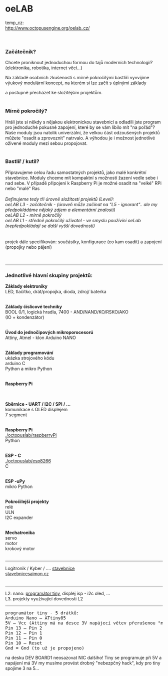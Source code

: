 # oeLAB
temp_cz:<br />
<a href=http://www.octopusengine.org/oelab_cz/>http://www.octopusengine.org/oelab_cz/</a><br />
<br /><br />
<h3>Začátečník?</h3>
Chcete proniknout jednoduchou formou do tajů moderních technologií?
(elektronika, robotika, internet věcí...)<br />

Na základě osobních zkušeností
s mírně pokročilými bastlíři vyvvíjíme výukový modulární koncept, na kterém si lze začít s úplnými základy

a postupně přecházet ke složitějším projektům.<br /><br />

<h3>Mírně pokročilý?</h3>
Hráli jste si někdy s nějakou elektronickou stavebnicí
a odladili jste program pro jednoduché pokusné zapojení, které by se vám líbilo mít "na pořád"?<br />
Naše moduly jsou natolik univerzální, že velkou část odzoušených projektů
můžete "osadit a zprovoznit" natrvalo. A výhodou je i možnost jednotlivé oživené moduly mezi sebou propojovat.<br /><br />

<h3>Bastlíř / kutil?</h3>
Připravujeme celou řadu samostatných projektů, jako malé konkrétní stavebnice. Moduly chceme mít kompaktní s možností žazení vedle sebe i nad sebe. V případě připojení k Raspberry Pi je možné osadit na "velké" RPi nebo "malé" Ras
<br />
<br />
<i>
Definujeme tedy tři úrovně složitosti projektů (Level):<br />
oeLAB L3 - začátečník - (úroveň může začínat na "L5 - ignorant".. ale my předpokládáme nějaký zájem a elementární znalosti)<br />
oeLAB L2 - mírně pokročilý<br />
oeLAB L1 - středně pokročilý uživatel - ve smyslu používíní oeLab (nepředpokládají se další vyšší dovednosti)<br /> 
</i><br /><br />
projek dále specifikován: součástky, konfigurace (co kam osadit) a zapojení (propojky nebo pájení)<br /><br /><br />
  
<hr />
<h3>Jednotlivé hlavní skupiny projektů:</h3>
<b>Základy elektroniky</b><br />
LED, tlačítko, drát/propojka, dioda, zdroj/ baterka<br />
<br />

<b>Základy číslicové techniky</b><br />
BOOL 0/1, logická hradla, 7400 - AND/NAND/KO/RSKO/AKO<br /> 
(IO + kondenzátor)<br />
<br />

<b>Úvod do jednočipových mikroporocesorú</b><br />
Attiny, Atmel - klon Arduino NANO<br />
<br />

<b>Základy programování</b><br />
ukázka strojového kódu<br />
arduino C<br />
Python a mikro Python<br />
<br />

<b>Raspberry Pi</b><br />
<br />

<br /><b>Sběrnice - UART / I2C / SPI / ...</b><br />
komunikace s OLED displejem<br />
7 segment<br />
<br />

<b>Raspberry Pi</b><br />
<a href=https://github.com/octopusengine/octopuslab/tree/master/rpi-python>./octopuslab/raspberryPi</a><br />
Python<br />
<br />

<b>ESP - C</b><br />
<a href=https://github.com/octopusengine/octopuslab/tree/master/esp8266>./octopuslab/esp8266</a><br />
C<br />
<br />

<b>ESP -uPy</b><br />
mikro Python<br />
<br />

<b>Pokročilejší projekty</b><br />
relé<br />
ULN<br />
I2C expander<br />
<br />

<b>Mechatronika</b><br />
servo<br />
motor<br />
krokový motor<br />
<br />

<hr />
Logitronik / Kyber / .... <a href=http://www.nostalcomp.cz/digistav.php>stavebnice</a><br />
<a href=https://www.stavebnicesaimon.cz/>stavebnicesaimon.cz</a>
<br /><br /><hr />
L2: nano: <a href=https://create.arduino.cc/projecthub/arjun/programming-attiny85-with-arduino-uno-afb829>programátor tiny</a>, 
displej isp - i2c oled, ...<br />
L3. projekty využívající dovednosti L2<br />
<hr />
<pre>
programátor tiny - 5 drátků:
Arduino Nano – ATtiny85
5V – Vcc (Attiny má na desce 3V napájecí větev přerušenou "mikro jumperem")
Pin 13 – Pin 2
Pin 12 – Pin 1
Pin 11 – Pin 0
Pin 10 – Reset
Gnd = Gnd (to už je propojeno)
</pre>
na desku DEV BOARD1 neosazovat NIC dalšího! Tiny se programuje při 5V a napájení má 3V
my musíme provést drobný "nebezpčný hack", kdy pro tiny spojíme 3 na 5...<br />

